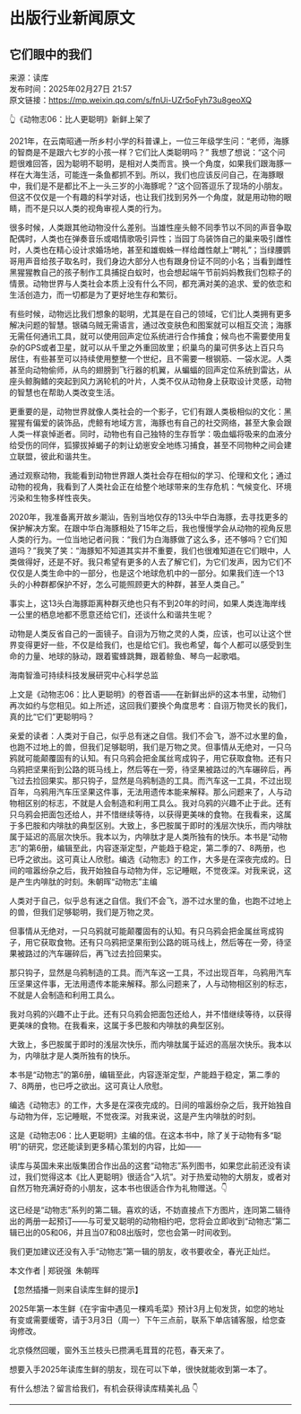 # 出版行业新闻原文

## 它们眼中的我们

来源：读库  
发布时间：2025年02月27日 21:57  
原文链接：https://mp.weixin.qq.com/s/fnUi-UZr5oFyh73u8geoXQ  

👆《动物志06：比人更聪明》新鲜上架了

2021年，在云南昭通一所乡村小学的科普课上，一位三年级学生问：“老师，海豚的智商是不是跟六七岁的小孩一样？它们比人类聪明吗？” 我想了想说：“这个问题很难回答，因为聪明不聪明，是相对人类而言。换一个角度，如果我们跟海豚一样在大海生活，可能连一条鱼都抓不到。所以，我们也应该反问自己，在海豚眼中，我们是不是都比不上一头三岁的小海豚呢？”这个回答逗乐了现场的小朋友。但这不仅仅是一个有趣的科学对话，也让我们找到另外一个角度，就是用动物的眼睛，而不是只以人类的视角审视人类的行为。

很多时候，人类跟其他动物没什么差别。当雄性座头鲸不同季节以不同的声音争取配偶时，人类也在弹奏音乐或唱情歌吸引异性；当园丁鸟装饰自己的巢来吸引雌性时，人类也在精心设计求婚场地，甚至和雄蜘蛛一样给雌性献上“聘礼”；当绿腰鹦哥用声音给孩子取名时，我们身边大部分人也有跟身份证不同的小名；当看到雌性黑猩猩教自己的孩子制作工具捕捉白蚁时，也会想起端午节前妈妈教我们包粽子的情景。动物世界与人类社会本质上没有什么不同，都充满对美的追求、爱的依恋和生活创造力，而一切都是为了更好地生存和繁衍。

有些时候，动物远比我们想象的聪明，尤其是在自己的领域，它们比人类拥有更多解决问题的智慧。银磷乌贼无需语言，通过改变肤色和图案就可以相互交流；海豚无需任何通讯工具，就可以使用回声定位系统进行合作捕食；候鸟也不需要使用复杂的GPS或者卫星，就可以从千里之外重回故里；织巢鸟的巢可供多达上百只鸟居住，有些甚至可以持续使用整整一个世纪，且不需要一根钢筋、一袋水泥。人类甚至向动物偷师，从鸟的翅膀到飞行器的机翼，从蝙蝠的回声定位系统到雷达，从座头鲸胸鳍的突起到风力涡轮机的叶片，人类不仅从动物身上获取设计灵感，动物的智慧也在帮助人类改变生活。

更重要的是，动物世界就像人类社会的一个影子，它们有跟人类极相似的文化：黑猩猩有偏爱的装饰品，虎鲸有地域方言，海豚也有自己的社交网络，甚至大象会跟人类一样哀悼逝者。同时，动物也有自己独特的生存哲学：吸血蝠将吸来的血液分给受伤的同伴，狐獴拔掉蝎子的刺让幼崽安全地练习捕食，甚至不同物种之间会建立联盟，彼此和谐共生。

通过观察动物，我能看到动物世界跟人类社会存在相似的学习、伦理和文化；通过动物的视角，我看到了人类社会正在给整个地球带来的生存危机：气候变化、环境污染和生物多样性丧失。

2020年，我准备离开故乡潮汕，告别当地仅存的13头中华白海豚，去寻找更多的保护解决方案。在跟中华白海豚相处了15年之后，我也慢慢学会从动物的视角反思人类的行为。一位当地记者问我：“我们为白海豚做了这么多，还不够吗？它们知道吗？”我笑了笑：“海豚知不知道其实并不重要，我们也很难知道在它们眼中，人类做得好，还是不好。我只希望有更多的人去了解它们，为它们发声，因为它们不仅仅是人类生命中的一部分，也是这个地球危机中的一部分。如果我们连一个13头的小种群都保护不好，怎么可能照顾更大的种群，甚至人类自己。”

事实上，这13头白海豚距离种群灭绝也只有不到20年的时间，如果人类连海岸线一公里的栖息地都不愿意还给它们，还谈什么和谐共生呢？

动物是人类反省自己的一面镜子。自诩为万物之灵的人类，应该，也可以让这个世界变得更好一些，不仅是给我们，也是给它们。我也希望，每个人都可以感受到生命的力量、地球的脉动，跟着蜜蜂跳舞，跟着鲸鱼、琴鸟一起歌唱。

海南智渔可持续科技发展研究中心科学总监

上文是《动物志06：比人更聪明》的卷首语——在新鲜出炉的这本书里，动物们再次如约与您相见。如上所述，这回我们要换个角度思考：自诩万物灵长的我们，真的比“它们”更聪明吗？‍‍‍‍‍‍‍‍‍‍‍‍

亲爱的读者：人类对于自己，似乎总有迷之自信。我们不会飞，游不过水里的鱼，也跑不过地上的兽，但我们足够聪明，我们是万物之灵。但事情从无绝对，一只乌鸦就可能颠覆固有的认知。有只乌鸦会把金属丝弯成钩子，用它获取食物。还有只乌鸦把坚果衔到公路的斑马线上，然后等在一旁，待坚果被路过的汽车碾碎后，再飞过去捡回果实。那只钩子，显然是乌鸦制造的工具。而汽车这一工具，不过出现百年，乌鸦用汽车压坚果这件事，无法用遗传本能来解释。那么问题来了，人与动物相区别的标志，不就是人会制造和利用工具么。我对乌鸦的兴趣不止于此。还有只乌鸦会把面包还给人，并不惜继续等待，以获得更美味的食物。在我看来，这属于多巴胺和内啡肽的典型区别。大致上，多巴胺属于即时的浅层次快乐，而内啡肽属于延迟的高层次快乐。我本以为，内啡肽才是人类所独有的快乐。本书是“动物志”的第6册，编辑至此，内容逐渐定型，产能趋于稳定，第二季的7、8两册，也已呼之欲出。这可真让人欣慰。编选《动物志》的工作，大多是在深夜完成的。日间的喧嚣纷杂之后，我开始独自与动物为伴，忘记睡眠，不觉夜深。对我来说，这是产生内啡肽的时刻。朱朝晖“动物志”主编

人类对于自己，似乎总有迷之自信。我们不会飞，游不过水里的鱼，也跑不过地上的兽，但我们足够聪明，我们是万物之灵。

但事情从无绝对，一只乌鸦就可能颠覆固有的认知。有只乌鸦会把金属丝弯成钩子，用它获取食物。还有只乌鸦把坚果衔到公路的斑马线上，然后等在一旁，待坚果被路过的汽车碾碎后，再飞过去捡回果实。

那只钩子，显然是乌鸦制造的工具。而汽车这一工具，不过出现百年，乌鸦用汽车压坚果这件事，无法用遗传本能来解释。那么问题来了，人与动物相区别的标志，不就是人会制造和利用工具么。

我对乌鸦的兴趣不止于此。还有只乌鸦会把面包还给人，并不惜继续等待，以获得更美味的食物。在我看来，这属于多巴胺和内啡肽的典型区别。

大致上，多巴胺属于即时的浅层次快乐，而内啡肽属于延迟的高层次快乐。我本以为，内啡肽才是人类所独有的快乐。

本书是“动物志”的第6册，编辑至此，内容逐渐定型，产能趋于稳定，第二季的7、8两册，也已呼之欲出。这可真让人欣慰。

编选《动物志》的工作，大多是在深夜完成的。日间的喧嚣纷杂之后，我开始独自与动物为伴，忘记睡眠，不觉夜深。对我来说，这是产生内啡肽的时刻。

这是《动物志06：比人更聪明》主编的信。在这本书中，除了关于动物有多“聪明”的研究，您还能读到更多精心策划的内容，比如——

读库与英国未来出版集团合作出品的这套“动物志”系列图书，如果您此前还没有读过，我们觉得这本《比人更聪明》很适合“入坑”。对于热爱动物的大朋友，或者对自然万物充满好奇的小朋友，这本书也很适合作为礼物赠送。👇

这已经是“动物志”系列的第二辑。喜欢的话，不妨直接点下方图片，连同第二辑待出的两册一起预订——与可爱又聪明的动物相约吧，您将会立即收到“动物志”第二辑已出的05和06，并且当07和08出版时，您也会第一时间收到。

我们更加建议还没有入手“动物志”第一辑的朋友，收书要收全，春光正灿烂。

本文作者 | 郑锐强  朱朝晖

【忽然插播一则来自读库生鲜的提示】

2025年第一本生鲜《在宇宙中遇见一棵鸡毛菜》预计3月上旬发货，如您的地址有变或需要缓寄，请于3月3日（周一）下午三点前，联系下单店铺客服，给您查询修改。

北京倏然回暖，窗外玉兰枝头已攒满毛茸茸的花苞，春天来了。

想要入手2025年读库生鲜的朋友，现在可以下单，很快就能收到第一本了。

有什么想法？留言给我们，有机会获得读库精美礼品 👇

---


